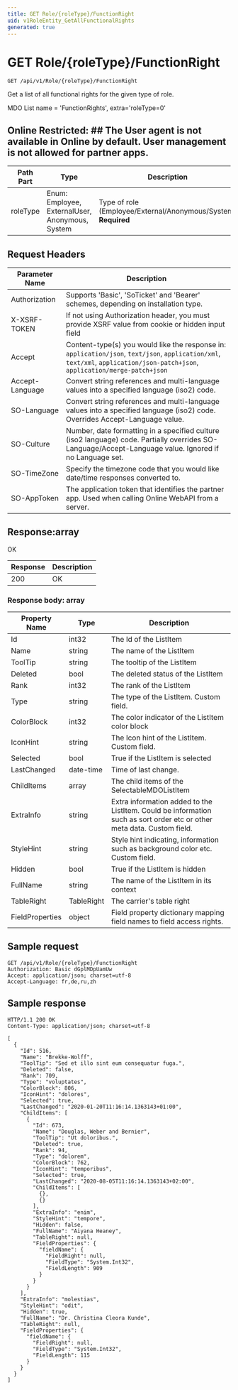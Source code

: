 ```yaml
---
title: GET Role/{roleType}/FunctionRight
uid: v1RoleEntity_GetAllFunctionalRights
generated: true
---
```


# GET Role/{roleType}/FunctionRight

```http
GET /api/v1/Role/{roleType}/FunctionRight
```

Get a list of all functional rights for the given type of role.


MDO List name = 'FunctionRights', extra='roleType=0' 


## Online Restricted: ## The User agent is not available in Online by default. User management is not allowed for partner apps.





| Path Part | Type | Description |
|-----------|------|-------------|
| roleType | Enum: Employee, ExternalUser, Anonymous, System | Type of role (Employee/External/Anonymous/System) **Required** |



## Request Headers

| Parameter Name | Description |
|----------------|-------------|
| Authorization  | Supports 'Basic', 'SoTicket' and 'Bearer' schemes, depending on installation type. |
| X-XSRF-TOKEN   | If not using Authorization header, you must provide XSRF value from cookie or hidden input field |
| Accept         | Content-type(s) you would like the response in: `application/json`, `text/json`, `application/xml`, `text/xml`, `application/json-patch+json`, `application/merge-patch+json` |
| Accept-Language | Convert string references and multi-language values into a specified language (iso2) code. |
| SO-Language | Convert string references and multi-language values into a specified language (iso2) code. Overrides Accept-Language value. |
| SO-Culture | Number, date formatting in a specified culture (iso2 language) code. Partially overrides SO-Language/Accept-Language value. Ignored if no Language set. |
| SO-TimeZone | Specify the timezone code that you would like date/time responses converted to. |
| SO-AppToken | The application token that identifies the partner app. Used when calling Online WebAPI from a server. |


## Response:array

OK

| Response | Description |
|----------------|-------------|
| 200 | OK |

### Response body: array

| Property Name | Type |  Description |
|----------------|------|--------------|
| Id | int32 | The Id of the ListItem |
| Name | string | The name of the ListItem |
| ToolTip | string | The tooltip of the ListItem |
| Deleted | bool | The deleted status of the ListItem |
| Rank | int32 | The rank of the ListItem |
| Type | string | The type of the ListItem. Custom field. |
| ColorBlock | int32 | The color indicator of the ListItem color block |
| IconHint | string | The Icon hint of the ListItem. Custom field. |
| Selected | bool | True if the ListItem is selected |
| LastChanged | date-time | Time of last change. |
| ChildItems | array | The child items of the SelectableMDOListItem |
| ExtraInfo | string | Extra information added to the ListItem. Could be information such as sort order etc or other meta data. Custom field. |
| StyleHint | string | Style hint indicating, information such as background color etc. Custom field. |
| Hidden | bool | True if the ListItem is hidden |
| FullName | string | The name of the ListItem in its context |
| TableRight | TableRight | The carrier's table right |
| FieldProperties | object | Field property dictionary mapping field names to field access rights. |

## Sample request

```http!
GET /api/v1/Role/{roleType}/FunctionRight
Authorization: Basic dGplMDpUamUw
Accept: application/json; charset=utf-8
Accept-Language: fr,de,ru,zh
```

## Sample response

```http_
HTTP/1.1 200 OK
Content-Type: application/json; charset=utf-8

[
  {
    "Id": 516,
    "Name": "Brekke-Wolff",
    "ToolTip": "Sed et illo sint eum consequatur fuga.",
    "Deleted": false,
    "Rank": 709,
    "Type": "voluptates",
    "ColorBlock": 806,
    "IconHint": "dolores",
    "Selected": true,
    "LastChanged": "2020-01-20T11:16:14.1363143+01:00",
    "ChildItems": [
      {
        "Id": 673,
        "Name": "Douglas, Weber and Bernier",
        "ToolTip": "Ut doloribus.",
        "Deleted": true,
        "Rank": 94,
        "Type": "dolorem",
        "ColorBlock": 762,
        "IconHint": "temporibus",
        "Selected": true,
        "LastChanged": "2020-08-05T11:16:14.1363143+02:00",
        "ChildItems": [
          {},
          {}
        ],
        "ExtraInfo": "enim",
        "StyleHint": "tempore",
        "Hidden": false,
        "FullName": "Aiyana Heaney",
        "TableRight": null,
        "FieldProperties": {
          "fieldName": {
            "FieldRight": null,
            "FieldType": "System.Int32",
            "FieldLength": 909
          }
        }
      }
    ],
    "ExtraInfo": "molestias",
    "StyleHint": "odit",
    "Hidden": true,
    "FullName": "Dr. Christina Cleora Kunde",
    "TableRight": null,
    "FieldProperties": {
      "fieldName": {
        "FieldRight": null,
        "FieldType": "System.Int32",
        "FieldLength": 115
      }
    }
  }
]
```